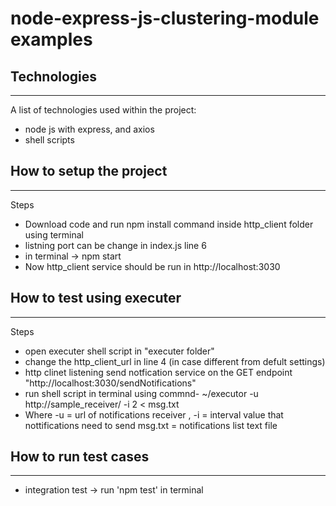 # node-express-js-clustering-module examples

## Technologies
***
A list of technologies used within the project:
* node js with express, and axios
* shell scripts


## How to setup the project
***
Steps
* Download code and run npm install command inside http_client folder using terminal
* listning port can be change in index.js line 6
* in terminal -> npm start
* Now http_client service should be run in http://localhost:3030

## How to test using executer
***
Steps
* open executer shell script in "executer folder"
* change the http_client_url in line 4 (in case different from defult settings)
* http clinet listening send notfication service on the GET endpoint "http://localhost:3030/sendNotifications"
* run shell script in terminal using commnd-  ~/executor -u http://sample_receiver/ -i 2 < msg.txt
* Where -u = url of notifications receiver , -i = interval value that nottifications need to send msg.txt = notifications list text file

## How to run test cases
***
* integration test -> run 'npm test' in terminal
